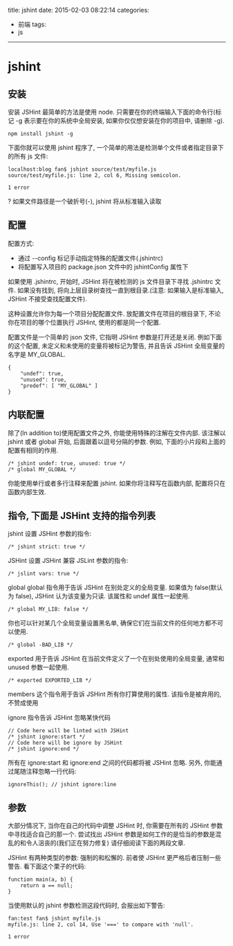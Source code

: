 title: jshint
date: 2015-02-03 08:22:14
categories:
- 前端
tags:
- js
---
# jshint

## 安装

安装 JSHint 最简单的方法是使用 node. 只需要在你的终端输入下面的命令行(标记 -g 表示要在你的系统中全局安装, 如果你仅仅想安装在你的项目中, 请删除 -g).

````
npm install jshint -g
````

下面你就可以使用 jshint 程序了, 一个简单的用法是检测单个文件或者指定目录下的所有 js 文件:

````
localhost:blog fan$ jshint source/test/myfile.js
source/test/myfile.js: line 2, col 6, Missing semicolon.

1 error
````

? 如果文件路径是一个破折号(-), jshint 将从标准输入读取

## 配置
配置方式:
* 通过 --config 标记手动指定特殊的配置文件(.jshintrc)
* 将配置写入项目的 package.json 文件中的 jshintConfig 属性下

如果使用 .jshintrc, 开始时, JSHint 将在被检测的 js 文件目录下寻找 .jshintrc 文件. 如果没有找到, 将向上层目录树查找一直到根目录.(注意: 如果输入是标准输入, JSHint 不接受查找配置文件).

这种设置允许你为每一个项目分配配置文件. 放配置文件在项目的根目录下, 不论你在项目的哪个位置执行 JSHint, 使用的都是同一个配置.


配置文件是一个简单的 json 文件, 它指明 JSHint 参数是打开还是关闭. 例如下面的这个配置, 未定义和未使用的变量将被标记为警告, 并且告诉 JSHint 全局变量的名字是 MY_GLOBAL.
````
{
    "undef": true,
    "unused": true,
    "predef": [ "MY_GLOBAL" ]
}
````

## 内联配置
除了(In addition to)使用配置文件之外, 你能使用特殊的注解在文件内部. 该注解以 jshint 或者 global 开始, 后面跟着以逗号分隔的参数. 例如, 下面的小片段和上面的配置有相同的作用.
````
/* jshint undef: true, unused: true */
/* global MY_GLOBAL */
````
你能使用单行或者多行注释来配置 jshint. 如果你将注释写在函数内部, 配置将只在函数内部生效.

## 指令, 下面是 JSHint 支持的指令列表

jshint  设置 JSHint 参数的指令:
````
/* jshint strict: true */
````

JSHint  设置 JSHint 兼容 JSLint 参数的指令:
````
/* jslint vars: true */
````

global  global 指令用于告诉 JSHint 在别处定义的全局变量. 如果值为 false(默认为 false), JSHint 认为该变量为只读. 该属性和 undef 属性一起使用.
````
/* global MY_LIB: false */
````
你也可以针对某几个全局变量设置黑名单, 确保它们在当前文件的任何地方都不可以使用.
````
/* global -BAD_LIB */
````

exported  用于告诉 JSHint 在当前文件定义了一个在别处使用的全局变量, 通常和 unused 参数一起使用.
````
/* exported EXPORTED_LIB */
````

members  这个指令用于告诉 JSHint 所有你打算使用的属性. 该指令是被弃用的, 不赞成使用


ignore  指令告诉 JSHint 忽略某快代码
````
// Code here will be linted with JSHint
/* jshint ignore:start */
// Code here will be ignore by JSHint
/* jshint ignore:end */
````
所有在 ignore:start 和 ignore:end 之间的代码都将被 JSHint 忽略. 另外, 你能通过尾随注释忽略一行代码:
````
ignoreThis(); // jshint ignore:line
````

## 参数
大部分情况下, 当你在自己的代码中调整 JSHint 时, 你需要在所有的 JSHint 参数中寻找适合自己的那一个. 尝试找出 JSHint 参数是如何工作的是恰当的参数是混乱的和令人沮丧的(我们正在努力修复) 请仔细阅读下面的两段文章.

JSHint 有两种类型的参数: 强制的和松懈的. 前者使 JSHint 更严格后者压制一些警告. 看下面这个栗子的代码:
````
function main(a, b) {
    return a == null;
}
````
当使用默认的 jshint 参数检测这段代码时, 会报出如下警告:
````
fan:test fan$ jshint myfile.js
myfile.js: line 2, col 14, Use '===' to compare with 'null'.

1 error
````
